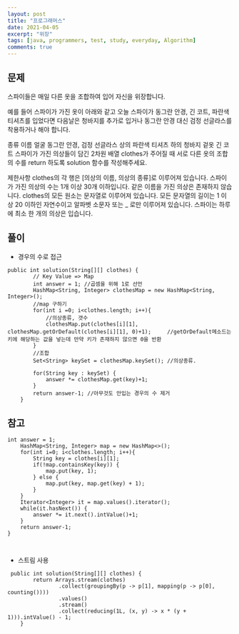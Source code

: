 ```yaml
---
layout: post
title: "프로그래머스"
date: 2021-04-05
excerpt: "위장"
tags: [java, programmers, test, study, everyday, Algorithm]
comments: true
---
```



## 문제
스파이들은 매일 다른 옷을 조합하여 입어 자신을 위장합니다.

예를 들어 스파이가 가진 옷이 아래와 같고 오늘 스파이가 동그란 안경, 긴 코트, 파란색 티셔츠를 입었다면 다음날은 청바지를 추가로 입거나 동그란 안경 대신 검정 선글라스를 착용하거나 해야 합니다.

종류	이름
얼굴	동그란 안경, 검정 선글라스
상의	파란색 티셔츠
하의	청바지
겉옷	긴 코트
스파이가 가진 의상들이 담긴 2차원 배열 clothes가 주어질 때 서로 다른 옷의 조합의 수를 return 하도록 solution 함수를 작성해주세요.

제한사항
clothes의 각 행은 [의상의 이름, 의상의 종류]로 이루어져 있습니다.
스파이가 가진 의상의 수는 1개 이상 30개 이하입니다.
같은 이름을 가진 의상은 존재하지 않습니다.
clothes의 모든 원소는 문자열로 이루어져 있습니다.
모든 문자열의 길이는 1 이상 20 이하인 자연수이고 알파벳 소문자 또는 _ 로만 이루어져 있습니다.
스파이는 하루에 최소 한 개의 의상은 입습니다.


## 풀이
* 경우의 수로 접근


```
public int solution(String[][] clothes) {
		// Key Value => Map
        int answer = 1; //곱셈을 위해 1로 선언
        HashMap<String, Integer> clothesMap = new HashMap<String, Integer>();
        //map 구하기
        for(int i =0; i<clothes.length; i++){
        	//의상종류, 갯수
            clothesMap.put(clothes[i][1], clothesMap.getOrDefault(clothes[i][1], 0)+1);		//getOrDefault메소드는 키에 해당하는 값을 넣는데 만약 키가 존재하지 않으면 0을 반환
        }
        //조합
        Set<String> keySet = clothesMap.keySet(); //의상종류.
        
        for(String key : keySet) {
        	answer *= clothesMap.get(key)+1; 
        }
        return answer-1; //아무것도 안입는 경우의 수 제거
    }
```


## 참고


```
int answer = 1;
    HashMap<String, Integer> map = new HashMap<>();
    for(int i=0; i<clothes.length; i++){
        String key = clothes[i][1];
        if(!map.containsKey(key)) {
            map.put(key, 1);
        } else {
            map.put(key, map.get(key) + 1);
        }
    }
    Iterator<Integer> it = map.values().iterator();
    while(it.hasNext()) {
        answer *= it.next().intValue()+1;
    }
    return answer-1;
}



```


* 스트림 사용


```
 public int solution(String[][] clothes) {
        return Arrays.stream(clothes)
                .collect(groupingBy(p -> p[1], mapping(p -> p[0], counting())))
                .values()
                .stream()
                .collect(reducing(1L, (x, y) -> x * (y + 1))).intValue() - 1;
    }
```
